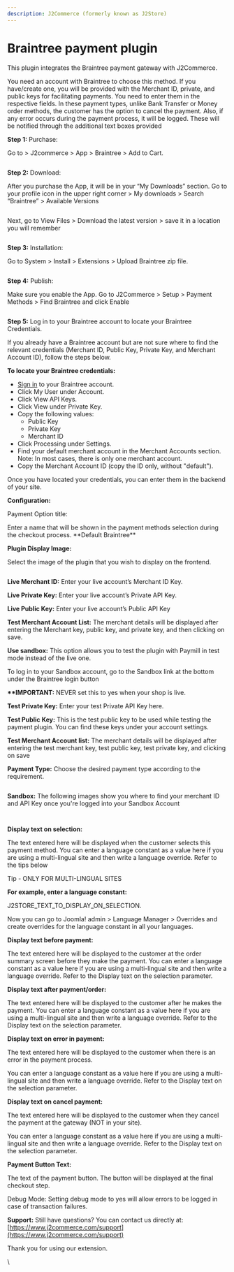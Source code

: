 ```yaml
---
description: J2Commerce (formerly known as J2Store)
---
```


# Braintree payment plugin

This plugin integrates the Braintree payment gateway with J2Commerce.

You need an account with Braintree to choose this method. If you have/create one, you will be provided with the Merchant ID, private, and public keys for facilitating payments. You need to enter them in the respective fields. In these payment types, unlike Bank Transfer or Money order methods, the customer has the option to cancel the payment. Also, if any error occurs during the payment process, it will be logged. These will be notified through the additional text boxes provided

**Step 1:**  Purchase:

Go to > J2commerce > App > Braintree > Add to Cart.&#x20;

<figure><img src="../.gitbook/assets/braintree-purchase.webp" alt=""><figcaption></figcaption></figure>

**Step 2:** Download:&#x20;

After you purchase the App, it will be in your “My Downloads” section. Go to your profile icon in the upper right corner > My downloads > Search “Braintree” > Available Versions

<figure><img src="../.gitbook/assets/braintree-download-1.webp" alt=""><figcaption></figcaption></figure>

Next, go to View Files > Download the latest version > save it in a location you will remember

<figure><img src="../.gitbook/assets/braintree-download.webp" alt=""><figcaption></figcaption></figure>



**Step 3:** Installation:

Go to System > Install > Extensions > Upload Braintree zip file. &#x20;

<figure><img src="../.gitbook/assets/braintree-install (1).webp" alt=""><figcaption></figcaption></figure>

**Step 4:** Publish:

Make sure you enable the App.  Go to J2Commerce > Setup > Payment Methods > Find Braintree and click Enable

<figure><img src="../.gitbook/assets/braintree-enable.webp" alt=""><figcaption></figcaption></figure>

**Step 5:** Log in to your Braintree account to locate your Braintree Credentials. &#x20;

If you already have a Braintree account but are not sure where to find the relevant credentials (Merchant ID, Public Key, Private Key, and Merchant Account ID), follow the steps below.

**To locate your Braintree credentials:**

* [Sign in](https://www.braintreegateway.com/login) to your Braintree account.
* Click My User under Account.
* Click View API Keys.
* Click View under Private Key.
* Copy the following values:&#x20;
  * Public Key
  * Private Key
  * Merchant ID
* Click Processing under Settings.
* Find your default merchant account in the Merchant Accounts section.\
  Note: In most cases, there is only one merchant account.
* Copy the Merchant Account ID (copy the ID only, without "default").

Once you have located your credentials, you can enter them in the backend of your site.&#x20;

**Configuration:**

Payment Option title:

Enter a name that will be shown in the payment methods selection during the checkout process. \*\*Default Braintree\*\*

**Plugin Display Image:**

Select the image of the plugin that you wish to display on the frontend.

<figure><img src="../.gitbook/assets/braintree1 (1).webp" alt=""><figcaption></figcaption></figure>

**Live Merchant ID:** Enter your live account’s Merchant ID Key.

**Live Private Key:** Enter your live account’s Private API Key.

**Live Public Key:** Enter your live account’s Public API Key

**Test Merchant Account List:** The merchant details will be displayed after entering the Merchant key, public key, and private key, and then clicking on save.

**Use sandbox:** This option allows you to test the plugin with Paymill in test mode instead of the live one.

To log in to your Sandbox account, go to the Sandbox link at the bottom under the Braintree login button

**\*\*IMPORTANT:** NEVER set this to yes when your shop is live.

**Test Private Key:** Enter your test Private API Key here.

**Test Public Key:** This is the test public key to be used while testing the payment plugin. You can find these keys under your account settings.

**Test Merchant Account list:** The merchant details will be displayed after entering the test merchant key, test public key, test private key, and clicking on save

**Payment Type:** Choose the desired payment type according to the requirement.

<figure><img src="../.gitbook/assets/braintree2.webp" alt=""><figcaption></figcaption></figure>

**Sandbox:** The following images show you where to find your merchant ID and API Key once you're logged into your Sandbox Account

<figure><img src="../.gitbook/assets/sandbox-braintreegateway-merchants1.webp" alt=""><figcaption></figcaption></figure>

<figure><img src="../.gitbook/assets/sandbox-braintreegateway-merchants2.webp" alt=""><figcaption></figcaption></figure>

**Display text on selection:**

The text entered here will be displayed when the customer selects this payment method. You can enter a language constant as a value here if you are using a multi-lingual site and then write a language override. Refer to the tips below

Tip - ONLY FOR MULTI-LINGUAL SITES

**For example, enter a language constant:**

J2STORE\_TEXT\_TO\_DISPLAY\_ON\_SELECTION.

Now you can go to Joomla! admin > Language Manager > Overrides and create overrides for the language constant in all your languages.

**Display text before payment:**

The text entered here will be displayed to the customer at the order summary screen before they make the payment. You can enter a language constant as a value here if you are using a multi-lingual site and then write a language override. Refer to the Display text on the selection parameter.

**Display text after payment/order:**

The text entered here will be displayed to the customer after he makes the payment. You can enter a language constant as a value here if you are using a multi-lingual site and then write a language override. Refer to the Display text on the selection parameter.

**Display text on error in payment:**

The text entered here will be displayed to the customer when there is an error in the payment process.

You can enter a language constant as a value here if you are using a multi-lingual site and then write a language override. Refer to the Display text on the selection parameter.

**Display text on cancel payment:**

The text entered here will be displayed to the customer when they cancel the payment at the gateway (NOT in your site).

You can enter a language constant as a value here if you are using a multi-lingual site and then write a language override. Refer to the Display text on the selection parameter.

**Payment Button Text:**

The text of the payment button. The button will be displayed at the final checkout step.

Debug Mode: Setting debug mode to yes will allow errors to be logged in case of transaction failures.

**Support:** Still have questions? You can contact us directly at: [https://www.j2commerce.com/support](https://www.j2commerce.com/support)

Thank you for using our extension.

\
